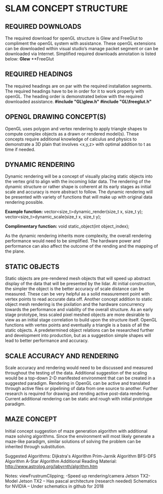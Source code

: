 # SLAM CONCEPT STRUCTURE

## REQUIRED DOWNLOADS
The required download for openGL structure is Glew and FreeGlut to compliment the openGL system with assistance. These openGL extensions can be downloaded within visual studio’s manage packet segment or can be downloaded via Internet. Simplified required downloads annotation is listed below:
**Glew**
**FreeGlut

## REQUIRED HEADINGS
The required headings are on par with the required installation segments.
The required headings have to be in order for it to work properly with openGL. The heading order is demonstrated below with the required downloaded assistance.
**#include "GL\glew.h"**
**#include "GL\freeglut.h"**

## OPENGL DRAWING CONCEPT(S)
OpenGL uses polygon and vertex rendering to apply triangle shapes to compute complex objects as a drawn or rendered model(s). These concepts require additional knowledge of calculus and physics to demonstrate a 3D plain that involves <x,y,z> with optimal addition to t as time if needed.

## DYNAMIC RENDERING
Dynamic rendering will be a concept of visually placing static objects into the vertex grid to align with the incoming lidar data. The rendering of the dynamic structure or rather shape is coherent at its early stages as initial scale and accuracy is more abstract to follow. The dynamic rendering will be presented with variety of functions that will make up with original data rendering possible.

**Example function:**
vector<size_t>dynamic_render(size_t x, size_t y);
vector<size_t>dynamic_scale(size_t x, size_t y);

**Complimentary function:**
void static_object(int object_index);

As the dynamic rendering inherits more complexity, the overall rendering performance would need to be simplified. The hardware power and performance can also affect the outcome of the rending and the mapping of the plane.

## STATIC OBJECTS
Static objects are pre-rendered mesh objects that will speed up abstract display of the data that will be presented by the lidar. At initial construction, the simpler the object is the better accuracy of scale distance can be measured. These can be very helpful as a solid measurement point with vertex points to read accurate data off. 
Another concept addition to static object mesh rendering is the pixilation and the hardware concurrency towards the performance and viability of the overall structure. As an early stage prototype, less scaled pixel meshed objects are more desirable to view as an initial stage correlation to build upon the structure itself.
OpenGL functions with vertex points and eventually a triangle is a basis of all the static objects. A predetermined object relations can be researched further and development into production, but as a suggestion simple shapes will lead to better performance and accuracy.

## SCALE ACCURACY AND RENDERING
Scale accuracy and rendering would need to be discussed and measured throughout the testing of the data. Additional suggestion of the scaling would be a top-down 2-D manifested environment that can be created in a suggested paradigm.
Rendering in OpenGL can be active and translated through active files or pipelining of data from one source to another. Further research is required for drawing and rending active post-data rendering. Current additional rendering can be static and rough with initial prototype paradigm.

## MAZE CONCEPT
Initial concept suggestion of maze generation algorithm with additional maze solving algorithms. Since the environment will most likely generate a maze-like paradigm, similar solutions of solving the problem can be inherited through substitution.


Suggested Algorithms:
Dijkstra's Algorithm
Prim-Jarnik Algorithm
BFS-DFS Algorithm
A-Star Algorithm
Additional Reading Material:
http://www.astrolog.org/labyrnth/algrithm.htm

Notes:
viewFrustrumClipping; -Speed up rendering/camera
Jetson TX2- Model
Jetson TX2 – Has pascal architecture (research needed)
Schematics for NVIDIA – Under schematics in github  for 2018

